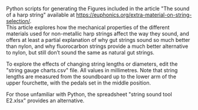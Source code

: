 Python scripts for generating the Figures included in the article "The sound of a harp string" available at https://euphonics.org/extra-material-on-string-selection/.  
This article explores how the mechanical properties of the different materials used for non-metallic harp strings affect the way they sound, and offers at least a partial explanation of why gut strings sound so much better than nylon, and why fluorocarbon strings provide a much better alternative to nylon, but still don’t sound the same as natural gut strings.

To explore the effects of changing string lengths or diameters, edit the "string gauge charts.csv" file. All values in millimetres. Note that string lengths are measured from the soundboard up to the lower arm of the upper fourchette, with the pedals set in the middle position.

For those unfamiliar with Python, the spreadsheet "string sound tool E2.xlsx" provides an alternative.
